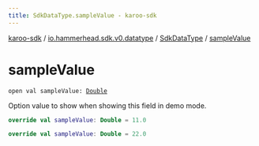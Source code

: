 ```yaml
---
title: SdkDataType.sampleValue - karoo-sdk
---
```


[karoo-sdk](../../index.html) / [io.hammerhead.sdk.v0.datatype](../index.html) / [SdkDataType](index.html) / [sampleValue](./sample-value.html)

# sampleValue

`open val sampleValue: `[`Double`](https://kotlinlang.org/api/latest/jvm/stdlib/kotlin/-double/index.html)

Option value to show when showing this field in demo mode.

``` kotlin
override val sampleValue: Double = 11.0
```

``` kotlin
override val sampleValue: Double = 22.0
```

